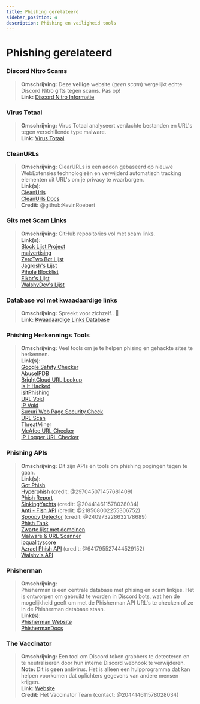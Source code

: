 ```yaml
---
title: Phishing gerelateerd 
sidebar_position: 4
description: Phishing en veiligheid tools
---
```


# Phishing gerelateerd

### **Discord Nitro Scams**
> __Omschrijving:__ Deze **veilige** website (*geen scam*) vergelijkt echte Discord Nitro gifts tegen scams. Pas op!   <br/>
__Link:__ [Discord Nitro Informatie](https://dicsord.gq/)

### **Virus Totaal**
> __Omschrijving:__ Virus Totaal analyseert verdachte bestanden en URL's tegen verschillende type malware.   <br/>
__Link:__ [Virus Totaal](https://www.virustotal.com/gui/home/upload)

### **CleanURLs**
> __Omschrijving:__ ClearURLs is een addon gebaseerd op nieuwe WebExtensies technologieën en verwijderd automatisch tracking elementen uit URL's om je privacy te waarborgen.  <br/>
__Link(s):__  <br/>
[CleanUrls](https://github.com/ClearURLs/Addon)  <br/>
[CleanUrls Docs](https://docs.clearurls.xyz/latest/)  <br/>
__Credit:__ @github:KevinRoebert


### **Gits met Scam Links**
> __Omschrijving:__ GitHub repositories vol met scam links.   <br/>
__Link(s):__  
[Block Lijst Project](https://blocklistproject.github.io/Lists/)   <br/>
[malvertising](https://github.com/D09r/malvertising/blob/master/scam-domains.csv)   <br/>
[ZeroTwo Bot Lijst](https://github.com/ZeroTwo-Bot/anti-fish-lists/)   <br/>
[Jagrosh's Lijst](https://github.com/jagrosh/Vortex/tree/master/lists)   <br/>
[Pihole Blocklist](https://github.com/mhhakim/pihole-blocklist/)   <br/>
[Elkbr's Lijst](https://github.com/elbkr/bad-websites)  <br/>
[WalshyDev's Lijst](https://github.com/WalshyDev/Discord-bad-domains/blob/main/bad-domains.json)

### **Database vol met kwaadaardige links**
> __Omschrijving:__ Spreekt voor zichzelf.. 🔢   <br/>
__Link:__ [Kwaadaardige Links Database](https://urlhaus.abuse.ch/browse/)

### **Phishing Herkennings Tools**
> __Omschrijving:__ Veel tools om je te helpen phising en gehackte sites te herkennen.  <br/>
__Link(s):__ <br/>
[Google Safety Checker](https://transparencyreport.google.com/safe-browsing/search)  <br/>
[AbuseIPDB](https://www.abuseipdb.com/)  <br/>
[BrightCloud URL Lookup](https://www.brightcloud.com/tools/url-ip-lookup.php)  <br/>
[Is It Hacked](https://www.isithacked.com/)  <br/>
[isitPhishing](https://isitphishing.org/) <br/>
[URL Void](https://www.urlvoid.com/)  <br/>
[IP Void](https://www.ipvoid.com/)  <br/>
[Sucuri Web Page Security Check](https://unmask.sucuri.net/security-report/)  <br/>
[URL Scan](https://urlscan.io/)  <br/>
[ThreatMiner](https://www.threatminer.org/)  <br/>
[McAfee URL Checker](https://www.trustedsource.org/)  <br/>
[IP Logger URL Checker](https://iplogger.com/url-checker)

### Phishing APIs 
> __Omschrijving:__ Dit zijn APIs en tools om phishing pogingen tegen te gaan.   <br/>
__Link(s):__ <br/>
[Got Phish](http://gotphish.com/)   <br/>
[Hyperphish](https://api.hyperphish.com/docs) (credit: @297045071457681409)   <br/>
[Phish Report](https://phish.report/)   <br/>
[SinkingYachts](https://phish.sinking.yachts/docs) (credit: @204414611578028034)  <br/>
[Anti - Fish API](https://anti-fish.bitflow.dev/) (credit: @218508002255306752)   <br/>
[Spoopy Detector](https://spoopy.oceanlord.me/) (credit: @240973228632178689)   <br/>
[Phish Tank](https://phishtank.org/)   <br/>
[Zwarte lijst met domeinen](https://api.hyperphish.com/gimme-domains) <br/>
[Malware & URL Scanner](https://chrome.google.com/webstore/detail/malware-url-scanner/ianpniapgjchiheejeipopldaanbjicd) <br/>
[ipqualityscore](https://www.ipqualityscore.com/threat-feeds/malicious-url-scanner)  <br/>
[Azrael Phish API](https://phish.azrael.gg/) (credit: @641795527444529152)  <br/>
[Walshy's API](https://bad-domains.walshy.dev/)

### **Phisherman** 
> __Omschrijving:__   <br/>
Phisherman is een centrale database met phising en scam linkjes. Het is ontworpen om gebruikt te worden in Discord bots, wat hen de mogelijkheid geeft om met de Phisherman API URL's te checken of ze in de Phisherman database staan.   <br/>
__Link(s):__   <br/>
[Phisherman Website](https://phisherman.gg/)   <br/>
[PhishermanDocs](https://docs.phisherman.gg/)

### **The Vaccinator**
> __Omschrijving:__ Een tool om Discord token grabbers te detecteren en te neutraliseren door hun interne Discord webhook te verwijderen. <br/>
__Note:__ Dit is **geen** antivirus. Het is alleen een hulpprogramma dat kan helpen voorkomen dat oplichters gegevens van andere mensen krijgen. <br/>
__Link:__ [Website](https://sketchy.tel/)  <br/>
__Credit:__ Het Vaccinator Team (contact: @204414611578028034)

